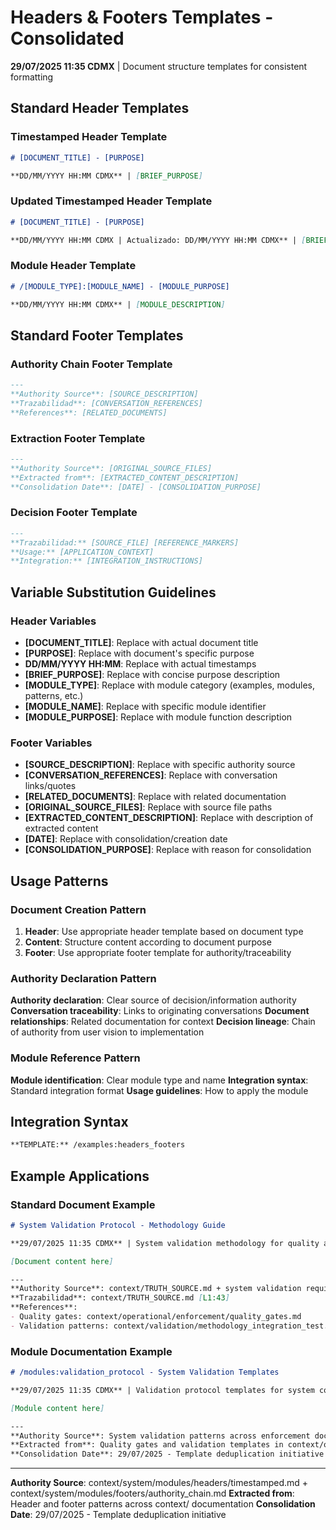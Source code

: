 # Headers & Footers Templates - Consolidated

**29/07/2025 11:35 CDMX** | Document structure templates for consistent formatting

## Standard Header Templates

### Timestamped Header Template
```markdown
# [DOCUMENT_TITLE] - [PURPOSE]

**DD/MM/YYYY HH:MM CDMX** | [BRIEF_PURPOSE]
```

### Updated Timestamped Header Template
```markdown
# [DOCUMENT_TITLE] - [PURPOSE]

**DD/MM/YYYY HH:MM CDMX | Actualizado: DD/MM/YYYY HH:MM CDMX** | [BRIEF_PURPOSE]
```

### Module Header Template
```markdown
# /[MODULE_TYPE]:[MODULE_NAME] - [MODULE_PURPOSE]

**DD/MM/YYYY HH:MM CDMX** | [MODULE_DESCRIPTION]
```

## Standard Footer Templates

### Authority Chain Footer Template
```markdown
---
**Authority Source**: [SOURCE_DESCRIPTION]
**Trazabilidad**: [CONVERSATION_REFERENCES]
**References**: [RELATED_DOCUMENTS]
```

### Extraction Footer Template
```markdown
---
**Authority Source**: [ORIGINAL_SOURCE_FILES]
**Extracted from**: [EXTRACTED_CONTENT_DESCRIPTION]
**Consolidation Date**: [DATE] - [CONSOLIDATION_PURPOSE]
```

### Decision Footer Template
```markdown
---
**Trazabilidad:** [SOURCE_FILE] [REFERENCE_MARKERS]
**Usage:** [APPLICATION_CONTEXT]
**Integration:** [INTEGRATION_INSTRUCTIONS]
```

## Variable Substitution Guidelines

### Header Variables
- **[DOCUMENT_TITLE]**: Replace with actual document title
- **[PURPOSE]**: Replace with document's specific purpose
- **DD/MM/YYYY HH:MM**: Replace with actual timestamps
- **[BRIEF_PURPOSE]**: Replace with concise purpose description
- **[MODULE_TYPE]**: Replace with module category (examples, modules, patterns, etc.)
- **[MODULE_NAME]**: Replace with specific module identifier
- **[MODULE_PURPOSE]**: Replace with module function description

### Footer Variables
- **[SOURCE_DESCRIPTION]**: Replace with specific authority source
- **[CONVERSATION_REFERENCES]**: Replace with conversation links/quotes
- **[RELATED_DOCUMENTS]**: Replace with related documentation
- **[ORIGINAL_SOURCE_FILES]**: Replace with source file paths
- **[EXTRACTED_CONTENT_DESCRIPTION]**: Replace with description of extracted content
- **[DATE]**: Replace with consolidation/creation date
- **[CONSOLIDATION_PURPOSE]**: Replace with reason for consolidation

## Usage Patterns

### Document Creation Pattern
1. **Header**: Use appropriate header template based on document type
2. **Content**: Structure content according to document purpose
3. **Footer**: Use appropriate footer template for authority/traceability

### Authority Declaration Pattern
**Authority declaration**: Clear source of decision/information authority
**Conversation traceability**: Links to originating conversations
**Document relationships**: Related documentation for context
**Decision lineage**: Chain of authority from user vision to implementation

### Module Reference Pattern
**Module identification**: Clear module type and name
**Integration syntax**: Standard integration format
**Usage guidelines**: How to apply the module

## Integration Syntax
```markdown
**TEMPLATE:** /examples:headers_footers
```

## Example Applications

### Standard Document Example
```markdown
# System Validation Protocol - Methodology Guide

**29/07/2025 11:35 CDMX** | System validation methodology for quality assurance

[Document content here]

---
**Authority Source**: context/TRUTH_SOURCE.md + system validation requirements
**Trazabilidad**: context/TRUTH_SOURCE.md [L1:43]
**References**: 
- Quality gates: context/operational/enforcement/quality_gates.md
- Validation patterns: context/validation/methodology_integration_test.md
```

### Module Documentation Example
```markdown
# /modules:validation_protocol - System Validation Templates

**29/07/2025 11:35 CDMX** | Validation protocol templates for system compliance

[Module content here]

---
**Authority Source**: System validation patterns across enforcement documentation
**Extracted from**: Quality gates and validation templates in context/operational/
**Consolidation Date**: 29/07/2025 - Template deduplication initiative
```

---
**Authority Source**: context/system/modules/headers/timestamped.md + context/system/modules/footers/authority_chain.md
**Extracted from**: Header and footer patterns across context/ documentation
**Consolidation Date**: 29/07/2025 - Template deduplication initiative